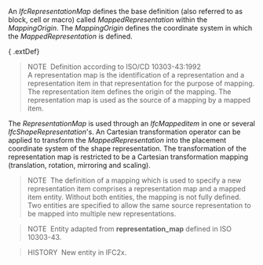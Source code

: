 An _IfcRepresentationMap_ defines the base definition (also referred to as block, cell or macro) called _MappedRepresentation_ within the _MappingOrigin_. The _MappingOrigin_ defines the coordinate system in which the _MappedRepresentation_ is defined.

{ .extDef}
> NOTE&nbsp; Definition according to ISO/CD 10303-43:1992  
> A representation map is the identification of a representation and a representation item in that representation for the purpose of mapping. The representation item defines the origin of the mapping. The representation map is used as the source of a mapping by a mapped item.

The _RepresentationMap_ is used through an _IfcMappeditem_ in one or several _IfcShapeRepresentation_'s. An Cartesian transformation operator can be applied to transform the _MappedRepresentation_ into the placement coordinate system of the shape representation. The transformation of the representation map is restricted to be a Cartesian transformation mapping (translation, rotation, mirroring and scaling).

> NOTE&nbsp; The definition of a mapping which is used to specify a new representation item comprises a representation map and a mapped item entity. Without both entities, the mapping is not fully defined. Two entities are specified to allow the same source representation to be mapped into multiple new representations.

> NOTE&nbsp; Entity adapted from **representation_map** defined in ISO 10303-43.

> HISTORY&nbsp; New entity in IFC2x.